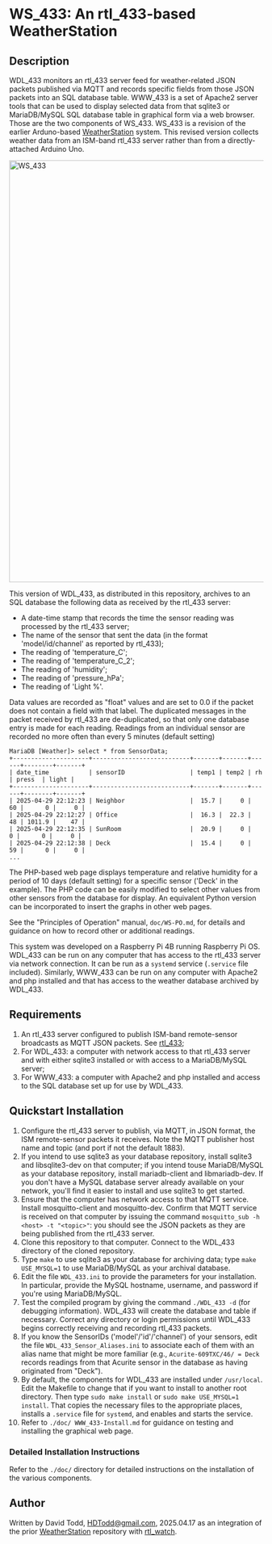 # WS_433: An rtl_433-based WeatherStation

## Description

WDL_433 monitors an rtl_433 server feed for weather-related JSON packets published via MQTT and	records	specific fields	from those JSON packets into an SQL database table.  WWW_433 is a set of Apache2 server tools that can be used to display selected data from that sqlite3 or MariaDB/MySQL SQL database table in graphical form via a web browser. Those are the two components of WS_433. WS_433 is a revision of the earlier Arduno-based [WeatherStation](http://github.com/hdtodd/WeatherStation) system.  This revised version collects weather data from an ISM-band rtl_433 server rather than from a directly-attached Arduino Uno.  

<img width="836" alt="WS_433" src="https://github.com/user-attachments/assets/73fa6959-111b-47f5-9e36-dcb5d1a1264c" />


This version of WDL_433, as distributed in this repository, archives to an SQL database the following data as received by the rtl_433 server:
*  A date-time stamp that records the time the sensor reading was processed by the rtl_433 server;
*  The name of the sensor that sent the data (in the format 'model/id/channel' as reported by rtl_433);
*  The reading of 'temperature_C';
*  The reading of 'temperature_C_2';
*  The reading of 'humidity';
*  The reading of 'pressure_hPa';
*  The reading of 'Light %'.

Data values are recorded as "float" values and are set to 0.0 if the packet does not contain a field with that label.  The duplicated messages in the packet received by rtl_433 are de-duplicated, so that only one database entry is made for each reading.  Readings from an individual sensor are recorded no more often than every 5 minutes (default setting)

```
MariaDB [Weather]> select * from SensorData;
+---------------------+---------------------------+-------+-------+------+--------+-------+
| date_time           | sensorID                  | temp1 | temp2 | rh   | press  | light |
+---------------------+---------------------------+-------+-------+------+--------+-------+
| 2025-04-29 22:12:23 | Neighbor                  |  15.7 |     0 |   60 |      0 |     0 |
| 2025-04-29 22:12:27 | Office                    |  16.3 |  22.3 |   48 | 1011.9 |    47 |
| 2025-04-29 22:12:35 | SunRoom                   |  20.9 |     0 |    0 |      0 |     0 |
| 2025-04-29 22:12:38 | Deck                      |  15.4 |     0 |   59 |      0 |     0 |
...
```

The PHP-based web page displays temperature and relative humidity for a period of 10 days (default setting) for a specific sensor ('Deck' in the example).  The PHP code can be easily modified to select other values from other sensors from the database for display.  An equivalent Python version can be incorporated to insert the graphs in other web pages.

See the "Principles of Operation" manual, `doc/WS-PO.md`, for details and guidance on how to record other or additional readings.

This system was developed on a Raspberry Pi 4B running Raspberry Pi OS.  WDL_433 can be run on any computer that has access to the rtl_433 server via network connection.  It can be run as a `systemd` service (`.service` file included). Similarly, WWW_433 can be run on any computer with Apache2 and php installed and that has access to the weather database archived by WDL_433.

## Requirements

1.  An rtl_433 server configured to publish ISM-band remote-sensor broadcasts as MQTT JSON packets.  See [rtl_433](https://github.com/merbanan/rtl_433);
2.  For WDL_433: a computer with network access to that rtl_433 server and with either sqlite3 installed or with access to a MariaDB/MySQL server;
3.  For WWW_433: a computer with Apache2 and php installed and access to the SQL database set up for use by WDL_433.

## Quickstart Installation

1.  Configure the rtl_433 server to publish, via MQTT, in JSON format, the ISM remote-sensor packets it receives.  Note the MQTT publisher host name and topic (and port if not the default 1883).
2.  If you intend to use sqlite3 as your database repository, install sqlite3 and libsqlite3-dev on that computer; if you intend touse MariaDB/MySQL as your database repository, install mariadb-client and libmariadb-dev.  If you don't have a MySQL database server already available on your network, you'll find it easier to install and use sqlite3 to get started.
3.  Ensure that the computer has network access to that MQTT service.  Install mosquitto-client and mosquitto-dev.  Confirm that MQTT service is received on that computer by issuing the command `mosquitto_sub -h <host> -t "<topic>"`: you should see the JSON packets as they are being published from the rtl_433 server.
4.  Clone this repository to that computer.  Connect to the WDL_433 directory of the cloned repository.
5.  Type `make` to use sqlite3 as your database for archiving data; type `make USE_MYSQL=1` to use MariaDB/MySQL as your archival database.
6.  Edit the file `WDL_433.ini` to provide the parameters for your installation.  In particular, provide the MySQL hostname, username, and password if you're using MariaDB/MySQL.
7.  Test the compiled program by giving the command `./WDL_433 -d` (for debugging information).  WDL_433 will create the database and table if necessary.  Correct any directory or login permissions until WDL_433 begins correctly receiving and recording rtl_433 packets.
8.  If you know the SensorIDs ('model'/'id'/'channel') of your sensors, edit the file `WDL_433_Sensor_Aliases.ini` to associate each of them with an alias name that might be more familiar (e.g., `Acurite-609TXC/46/ = Deck` records readings from that Acurite sensor in the database as having originated from "Deck").
9.  By default, the components for WDL_433 are installed under `/usr/local`.  Edit the Makefile to change that if you want to install to another root directory.  Then type `sudo make install` or `sudo make USE_MYSQL=1 install`.  That copies the necessary files to the appropriate places, installs a `.service` file for `systemd`, and enables and starts the service.
10.  Refer to `./doc/ WWW_433-Install.md` for guidance on testing and installing the graphical web page.

### Detailed Installation Instructions

Refer to the `./doc/` directory for detailed instructions on the installation of the various components.

## Author

Written by David Todd, HDTodd@gmail.com, 2025.04.17 as an integration of the prior [WeatherStation](http://github.com/hdtodd/WeatherStation) repository with [rtl_watch](http://github.com/hdtodd/rtl_watch).
